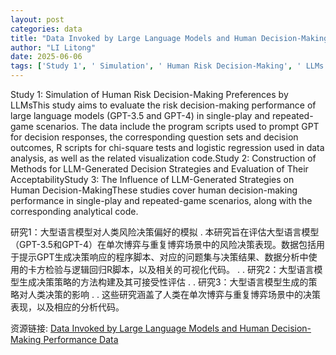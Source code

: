 ```yaml
---
layout: post
categories: data
title: "Data Invoked by Large Language Models and Human Decision-Making Performance Data"
author: "LI Litong"
date: 2025-06-06
tags: ['Study 1', ' Simulation', ' Human Risk Decision-Making', ' LLMs', ' GPT-3.5', ' GPT-4', ' Single-play', ' Repeated-game', ' Program scripts', ' Decision responses', ' Question sets', ' Decision outcomes', ' R scripts', ' Chi-square tests', ' Logistic regression', ' Data analysis', ' Visualization code', ' Study 2', ' Construction', ' LLM-Generated Decision Strategies', ' Evaluation', ' Acceptability', ' Study 3', ' Influence', ' Human Decision-Making', ' Analytical code']
---
```


Study 1: Simulation of Human Risk Decision-Making Preferences by LLMsThis study aims to evaluate the risk decision-making performance of large language models (GPT-3.5 and GPT-4) in single-play and repeated-game scenarios. The data include the program scripts used to prompt GPT for decision responses, the corresponding question sets and decision outcomes, R scripts for chi-square tests and logistic regression used in data analysis, as well as the related visualization code.Study 2: Construction of Methods for LLM-Generated Decision Strategies and Evaluation of Their AcceptabilityStudy 3: The Influence of LLM-Generated Strategies on Human Decision-MakingThese studies cover human decision-making performance in single-play and repeated-game scenarios, along with the corresponding analytical code.

研究1：大型语言模型对人类风险决策偏好的模拟  . 本研究旨在评估大型语言模型（GPT-3.5和GPT-4）在单次博弈与重复博弈场景中的风险决策表现。数据包括用于提示GPT生成决策响应的程序脚本、对应的问题集与决策结果、数据分析中使用的卡方检验与逻辑回归R脚本，以及相关的可视化代码。  . . 研究2：大型语言模型生成决策策略的方法构建及其可接受性评估  . . 研究3：大型语言模型生成的策略对人类决策的影响  . . 这些研究涵盖了人类在单次博弈与重复博弈场景中的决策表现，以及相应的分析代码。

资源链接: [Data Invoked by Large Language Models and Human Decision-Making Performance Data](https://doi.org/10.57760/sciencedb.26046)
